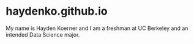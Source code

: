 # haydenko.github.io
My name is Hayden Koerner and I am a freshman at UC Berkeley and an intended Data Science major.
